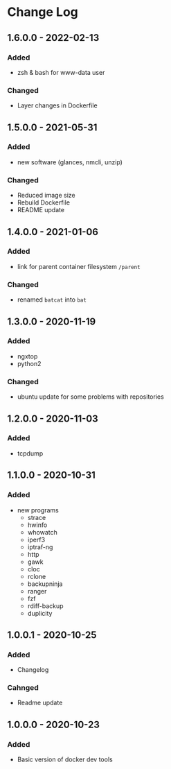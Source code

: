 # Change Log

## 1.6.0.0 - 2022-02-13
### Added
* zsh & bash for www-data user
### Changed
* Layer changes in Dockerfile

## 1.5.0.0 - 2021-05-31
### Added
* new software (glances, nmcli, unzip)
### Changed
* Reduced image size
* Rebuild Dockerfile
* README update

## 1.4.0.0 - 2021-01-06
### Added
* link for parent container filesystem `/parent`
### Changed
* renamed `batcat` into `bat`

## 1.3.0.0 - 2020-11-19
### Added
* ngxtop
* python2
### Changed
* ubuntu update for some problems with repositories

## 1.2.0.0 - 2020-11-03
### Added
* tcpdump

## 1.1.0.0 - 2020-10-31
### Added
* new programs
  * strace
  * hwinfo
  * whowatch
  * iperf3
  * iptraf-ng
  * http
  * gawk
  * cloc
  * rclone
  * backupninja
  * ranger
  * fzf
  * rdiff-backup
  * duplicity

## 1.0.0.1 - 2020-10-25
### Added
* Changelog
### Cahnged
* Readme update

## 1.0.0.0 - 2020-10-23
### Added
* Basic version of docker dev tools
